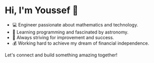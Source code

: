 # Hi, I'm Youssef 👋

- 💻 Engineer passionate about mathematics and technology.
- 🌌 Learning programming and fascinated by astronomy.
- 💼 Always striving for improvement and success.
- 💰 Working hard to achieve my dream of financial independence.

Let's connect and build something amazing together!
